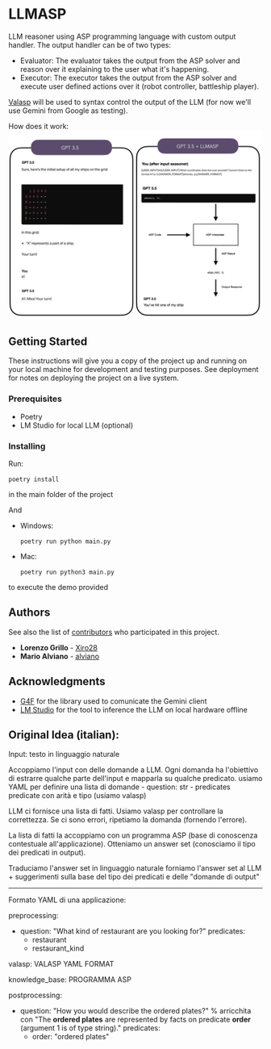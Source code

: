                 






















































 
# LLMASP

LLM reasoner using ASP programming language with custom output handler. 
The output handler can be of two types:
 - Evaluator: The evaluator takes the output from the ASP solver and reason over it explaining to the user what it's happening.
 - Executor: The executor takes the output from the ASP solver and execute user defined actions over it (robot controller, battleship player).

[Valasp](https://github.com/alviano/valasp) will be used to syntax control the output of the LLM  (for now we'll use Gemini from Google as testing).

How does it work:
![first_example](./battleship_image.png)
 
## Getting Started

These instructions will give you a copy of the project up and running on
your local machine for development and testing purposes. See deployment
for notes on deploying the project on a live system.
 
### Prerequisites

- Poetry
- LM Studio for local LLM (optional)
 
### Installing

Run:

    poetry install

in the main folder of the project

And

- Windows:

      poetry run python main.py

- Mac:

      poetry run python3 main.py

to execute the demo provided
 
## Authors

See also the list of
[contributors](https://github.com/PurpleBooth/a-good-readme-template/contributors)
who participated in this project.

- **Lorenzo Grillo** - [Xiro28](https://github.com/Xiro28)
- **Mario Alviano** - [alviano](https://github.com/alviano)

 
## Acknowledgments

- [G4F](https://github.com/xtekky/gpt4free) for the library used to  comunicate the Gemini client
- [LM Studio](https://lmstudio.ai) for the tool to inference the LLM on local hardware offline

## Original Idea (italian):

Input: testo in linguaggio naturale
 
Accoppiamo l'input con delle domande a LLM. Ogni domanda ha l'obiettivo di estrarre qualche parte dell'input e mapparla su qualche predicato.
    usiamo YAML per definire una lista di domande
    - question: str
    - predicates
        predicate con arità e tipo (usiamo valasp)
 
LLM ci fornisce una lista di fatti. Usiamo valasp per controllare la correttezza. Se ci sono errori, ripetiamo la domanda (fornendo l'errore).
 
La lista di fatti la accoppiamo con un programma ASP (base di conoscenza contestuale all'applicazione). Otteniamo un answer set (conosciamo il tipo dei predicati in output).
 
Traduciamo l'answer set in linguaggio naturale
    forniamo l'answer set al LLM + suggerimenti sulla base del tipo dei predicati e delle "domande di output"
    
----
 
Formato YAML di una applicazione:
    
preprocessing:
  - question: "What kind of restaurant are you looking for?"
    predicates:
      - restaurant
      - restaurant_kind
 
valasp:
  VALASP YAML FORMAT
 
knowledge_base:
  PROGRAMMA ASP
 
postprocessing:
  - question: "How you would describe the ordered plates?"   % arricchita con "The **ordered plates** are represented by facts on predicate **order** (argument 1 is of type string)."
    predicates:
      - order: "ordered plates"
